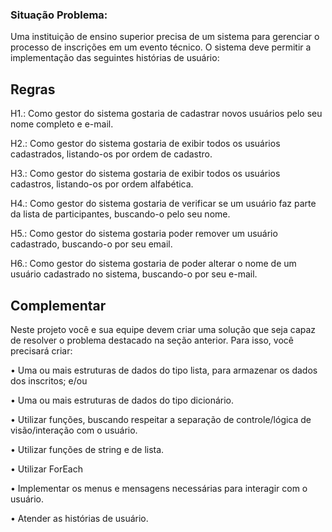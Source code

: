 

### Situação Problema:

Uma instituição de ensino superior precisa de um sistema para gerenciar o processo de inscrições em
um evento técnico.
O sistema deve permitir a implementação das seguintes histórias de usuário:

## Regras

H1.: Como gestor do sistema gostaria de cadastrar novos usuários pelo seu nome completo e e-mail.

H2.: Como gestor do sistema gostaria de exibir todos os usuários cadastrados, listando-os por ordem de cadastro.

H3.: Como gestor do sistema gostaria de exibir todos os usuários cadastros, listando-os por ordem alfabética.

H4.: Como gestor do sistema gostaria de verificar se um usuário faz parte da lista de participantes, buscando-o pelo seu nome.

H5.: Como gestor do sistema gostaria poder remover um usuário cadastrado, buscando-o por seu email.

H6.: Como gestor do sistema gostaria de poder alterar o nome de um usuário cadastrado no sistema, buscando-o por seu e-mail.


## Complementar

Neste projeto você e sua equipe devem criar uma solução que seja capaz de resolver o problema destacado na seção anterior. Para isso, você precisará criar:

• Uma ou mais estruturas de dados do tipo lista, para armazenar os dados dos inscritos; e/ou

• Uma ou mais estruturas de dados do tipo dicionário.

• Utilizar funções, buscando respeitar a separação de controle/lógica de visão/interação com o usuário.

• Utilizar funções de string e de lista.

• Utilizar ForEach

• Implementar os menus e mensagens necessárias para interagir com o usuário.

• Atender as histórias de usuário.
